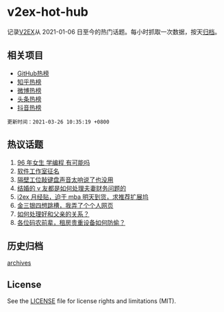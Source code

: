 # v2ex-hot-hub

 记录[V2EX](https://www.v2ex.com/)从 2021-01-06 日至今的热门话题。每小时抓取一次数据，按天[归档](archives)。
 
 ## 相关项目

- [GitHub热榜](https://github.com/snaildev/github-hot-hub)
- [知乎热榜](https://github.com/snaildev/zhihu-hot-hub)
- [微博热榜](https://github.com/snaildev/weibo-hot-hub)
- [头条热榜](https://github.com/snaildev/toutiao-hot-hub)
- [抖音热榜](https://github.com/snaildev/douyin-hot-hub)


 `更新时间：2021-03-26 10:35:19 +0800`

## 热议话题

1. [96 年女生 学编程 有可能吗](https://www.v2ex.com/t/765087)
1. [软件工作室征名](https://www.v2ex.com/t/765071)
1. [隔壁工位敲键盘声音太响说了也没用](https://www.v2ex.com/t/765091)
1. [结婚的 v 友都是如何处理夫妻财务问题的](https://www.v2ex.com/t/764964)
1. [i2ex 月经贴，迫于 mba 明天到货，求推荐扩展坞](https://www.v2ex.com/t/764924)
1. [金三银四想跳槽，我弄了个个人网页](https://www.v2ex.com/t/764950)
1. [如何处理好和父亲的关系？](https://www.v2ex.com/t/765000)
1. [各位码农前辈，租房贵重设备如何防偷？](https://www.v2ex.com/t/765254)

## 历史归档

[archives](archives)

## License

See the [LICENSE](LICENSE) file for license rights and limitations (MIT).
